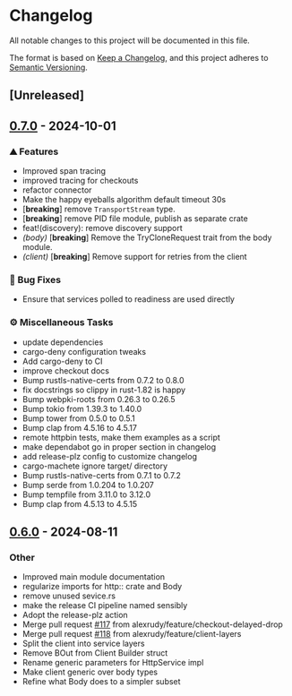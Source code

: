# Changelog
All notable changes to this project will be documented in this file.

The format is based on [Keep a Changelog](https://keepachangelog.com/en/1.0.0/),
and this project adheres to [Semantic Versioning](https://semver.org/spec/v2.0.0.html).

## [Unreleased]

## [0.7.0](https://github.com/alexrudy/hyperdriver/compare/v0.6.0...v0.7.0) - 2024-10-01

### <!-- 0 -->⛰️ Features

- Improved span tracing
- improved tracing for checkouts
- refactor connector
- Make the happy eyeballs algorithm default timeout 30s
- [**breaking**] remove `TransportStream` type.
- [**breaking**] remove PID file module, publish as separate crate
- feat!(discovery): remove discovery support
- *(body)* [**breaking**] Remove the TryCloneRequest trait from the body module.
- *(client)* [**breaking**] Remove support for retries from the client

### <!-- 1 -->🐛 Bug Fixes

- Ensure that services polled to readiness are used directly

### <!-- 7 -->⚙️ Miscellaneous Tasks

- update dependencies
- cargo-deny configuration tweaks
- Add cargo-deny to CI
- improve checkout docs
- Bump rustls-native-certs from 0.7.2 to 0.8.0
- fix docstrings so clippy in rust-1.82 is happy
- Bump webpki-roots from 0.26.3 to 0.26.5
- Bump tokio from 1.39.3 to 1.40.0
- Bump tower from 0.5.0 to 0.5.1
- Bump clap from 4.5.16 to 4.5.17
- remote httpbin tests, make them examples as a script
- make dependabot go in proper section in changelog
- add release-plz config to customize changelog
- cargo-machete ignore target/ directory
- Bump rustls-native-certs from 0.7.1 to 0.7.2
- Bump serde from 1.0.204 to 1.0.207
- Bump tempfile from 3.11.0 to 3.12.0
- Bump clap from 4.5.13 to 4.5.15

## [0.6.0](https://github.com/alexrudy/hyperdriver/compare/v0.5.6...v0.6.0) - 2024-08-11

### Other
- Improved main module documentation
- regularize imports for http:: crate and Body
- remove unused sevice.rs
- make the release CI pipeline named sensibly
- Adopt the release-plz action
- Merge pull request [#117](https://github.com/alexrudy/hyperdriver/pull/117) from alexrudy/feature/checkout-delayed-drop
- Merge pull request [#118](https://github.com/alexrudy/hyperdriver/pull/118) from alexrudy/feature/client-layers
- Split the client into service layers
- Remove BOut from Client Builder struct
- Rename generic parameters for HttpService impl
- Make client generic over body types
- Refine what Body does to a simpler subset
